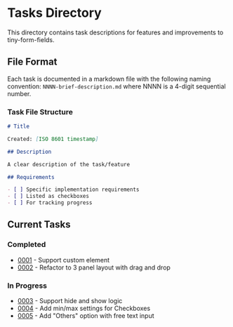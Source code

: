 # Tasks Directory

This directory contains task descriptions for features and improvements to tiny-form-fields.

## File Format

Each task is documented in a markdown file with the following naming convention:
`NNNN-brief-description.md` where NNNN is a 4-digit sequential number.

### Task File Structure

```markdown
# Title

Created: [ISO 8601 timestamp]

## Description

A clear description of the task/feature

## Requirements

- [ ] Specific implementation requirements
- [ ] Listed as checkboxes
- [ ] For tracking progress
```

## Current Tasks

### Completed
- [0001](./0001-custom-element-support.md) - Support custom element
- [0002](./0002-three-panel-layout.md) - Refactor to 3 panel layout with drag and drop

### In Progress
- [0003](./0003-hide-show-logic.md) - Support hide and show logic
- [0004](./0004-checkbox-min-max-settings.md) - Add min/max settings for Checkboxes
- [0005](./0005-others-option.md) - Add "Others" option with free text input

